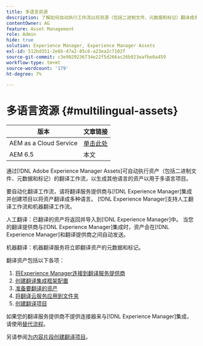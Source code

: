 ```yaml
---
title: 多语言资源
description: 了解如何自动执行工作流以将资源（包括二进制文件、元数据和标记）翻译成多种语言。
contentOwner: AG
feature: Asset Management
role: Admin
hide: true
solution: Experience Manager, Experience Manager Assets
exl-id: 512bd351-2e6b-47a2-85c6-a23ea2c7102f
source-git-commit: c3e9029236734e22f5d266ac26b923eafbe0a459
workflow-type: tm+mt
source-wordcount: '179'
ht-degree: 7%

---
```


# 多语言资源 {#multilingual-assets}

| 版本 | 文章链接 |
| -------- | ---------------------------- |
| AEM as a Cloud Service | [单击此处](https://experienceleague.adobe.com/docs/experience-manager-cloud-service/content/assets/admin/translate-assets.html?lang=en) |
| AEM 6.5 | 本文 |

通过[!DNL Adobe Experience Manager Assets]可自动执行资产（包括二进制文件、元数据和标记）的翻译工作流，以生成其他语言的资产以用于多语言项目。

要自动化翻译工作流，请将翻译服务提供商与[!DNL Experience Manager]集成并创建项目以将资产翻译成多种语言。 [!DNL Experience Manager]支持人工翻译工作流和机器翻译工作流。

人工翻译：已翻译的资产将返回并导入到[!DNL Experience Manager]中。 当您的翻译提供商与[!DNL Experience Manager]集成时，资产会在[!DNL Experience Manager]和翻译提供商之间自动发送。

机器翻译：机器翻译服务将立即翻译资产的元数据和标记。

翻译资产包括以下各项：

1. [将Experience Manager连接到翻译服务提供商](/help/sites-administering/tc-tic.md#connecting-to-a-translation-service-provider)
1. [创建翻译集成框架配置](/help/sites-administering/tc-tic.md)
1. [准备要翻译的资产](preparing-assets-for-translation.md)
1. [将翻译云服务应用到文件夹](transition-cloud-services.md)
1. [创建翻译项目](translation-projects.md)

如果您的翻译服务提供商不提供连接器来与[!DNL Experience Manager]集成，请使用[替代流程](/help/sites-administering/tc-manage.md#exporting-a-translation-job)。

另请参阅[为内容片段创建翻译项目](creating-translation-projects-for-content-fragments.md)。
